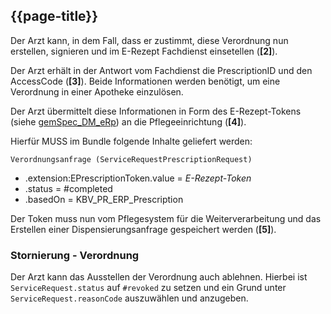 ## {{page-title}}

Der Arzt kann, in dem Fall, dass er zustimmt, diese Verordnung nun erstellen, signieren und im E-Rezept Fachdienst einsetellen (**[2]**).

Der Arzt erhält in der Antwort vom Fachdienst die PrescriptionID und den AccessCode (**[3]**). Beide Informationen werden benötigt, um eine Verordnung in einer Apotheke einzulösen.

Der Arzt übermittelt diese Informationen in Form des E-Rezept-Tokens (siehe [gemSpec_DM_eRp](https://fachportal.gematik.de/dokumentensuche?tx_gemcharacteristics_productlist%5BformIdentifier%5D=form-2849&tx_gemcharacteristics_productlist%5Btype%5D=ProdT&tx_gemcharacteristics_productlist%5Bproducttype%5D=107&tx_gemcharacteristics_productlist%5Bproducttypeversion%5D=75#c2849)) an die Pflegeeinrichtung (**[4]**).

Hierfür MUSS im Bundle folgende Inhalte geliefert werden:

`Verordnungsanfrage (ServiceRequestPrescriptionRequest)`

* .extension:EPrescriptionToken.value = *E-Rezept-Token*
* .status = #completed
* .basedOn = KBV_PR_ERP_Prescription

Der Token muss nun vom Pflegesystem für die Weiterverarbeitung und das Erstellen einer Dispensierungsanfrage gespeichert werden (**[5]**).

### Stornierung - Verordnung

Der Arzt kann das Ausstellen der Verordnung auch ablehnen. Hierbei ist `ServiceRequest.status` auf `#revoked` zu setzen und ein Grund unter `ServiceRequest.reasonCode` auszuwählen und anzugeben.